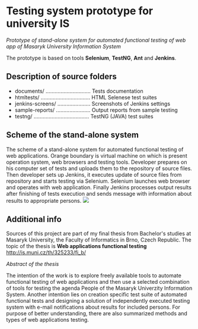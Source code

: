 Testing system prototype for university IS
==

*Prototype of stand-alone system for automated functional testing of web app of Masaryk University Information System* 

The prototype is based on tools **Selenium**, **TestNG**, **Ant** and **Jenkins**.


Description of source folders
--
- documents/ .............................. Tests documentation
- htmltests/ ................................. HTML Selenese test suites
- jenkins-screens/ ...................... Screenshots of Jenkins settings
- sample-reports/ ....................... Output reports from sample testing
- testng/ ..................................... TestNG (JAVA) test suites



Scheme of the stand-alone system
--
The scheme of a stand-alone system for automated functional testing of web applications. Orange boundary is virtual machine on which is present operation system, web browsers and testing tools. Developer prepares on his computer set of tests and uploads them to the repository of source files. Then developer sets up Jenkins, it executes update of source files from repository and starts testing via Selenium. Selenium launches web browser and operates with web application. Finally Jenkins processes output results after finishing of tests execution and sends message with information about results to appropriate persons.
<img src="http://www.bretick.cz/uploads/images/work01/2012-01-system-testovani-pro-univerzitni-is-ukazka08en.jpg"/> 
        

Additional info
--
Sources of this project are part of my final thesis from Bachelor's studies at Masaryk University, the Faculty of Informatics in Brno, Czech Republic. The topic of the thesis is **Web applications functional testing** http://is.muni.cz/th/325233/fi_b/
            

*Abstract of the thesis*

The intention of the work is to explore freely available tools to automate functional testing of web applications and then use a selected combination of tools for testing the agenda People of the Masaryk Univerzity Information System. Another intention lies on creation specific test suite of automated functional tests and designing a solution of independently executed testing system with e-mail notifications about results for included persons. For purpose of better understanding, there are also summarized methods and types of web applications testing.



